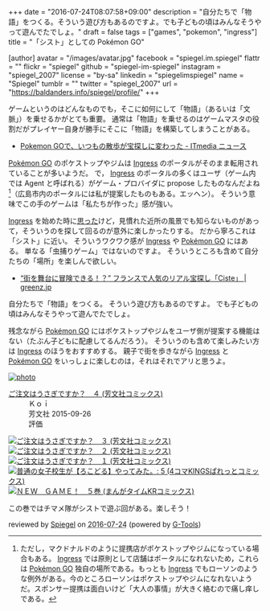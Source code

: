 +++
date = "2016-07-24T08:07:58+09:00"
description = "自分たちで「物語」をつくる。そういう遊び方もあるのですよ。でも子どもの頃はみんなそうやって遊んでたでしょ。"
draft = false
tags = ["games", "pokemon", "ingress"]
title = "「シスト」としての Pokémon GO"

[author]
  avatar = "/images/avatar.jpg"
  facebook = "spiegel.im.spiegel"
  flattr = ""
  flickr = "spiegel"
  github = "spiegel-im-spiegel"
  instagram = "spiegel_2007"
  license = "by-sa"
  linkedin = "spiegelimspiegel"
  name = "Spiegel"
  tumblr = ""
  twitter = "spiegel_2007"
  url = "https://baldanders.info/spiegel/profile/"
+++

ゲームというのはどんなものでも，そこに如何にして「物語」（あるいは「文脈」）を乗せるかがとても重要。
通常は「物語」を乗せるのはゲームマスタの役割だがプレイヤー自身が勝手にそこに「物語」を構築してしまうことがある。

- [Pokemon GOで、いつもの散歩が宝探しに変わった - ITmedia ニュース](http://www.itmedia.co.jp/news/articles/1607/23/news040.html)

[Pokémon GO] のポケストップやジムは [Ingress] のポータルがそのまま転用されていることが多いようだ。
で， [Ingress] のポータルの多くはユーザ（ゲーム内では Agent と呼ばれる）がゲーム・プロバイダに propose したものなんだよね[^a]（広島市内のポータルには私が提案したものもある。エッヘン）。
そういう意味でこの手のゲームは「私たちが作った」感が強い。

[^a]: ただし，マクドナルドのように提携店がポケストップやジムになっている場合もある。 [Ingress] では原則として店舗はポータルになれないため，これらは [Pokémon GO] 独自の場所である。もっとも [Ingress] でもローソンのような例外がある。今のところローソンはポケストップやジムになれないようだ。スポンサー提携は面白いけど「大人の事情」が大きく絡むので痛し痒しである。

[Ingress] を始めた時に[思った](https://baldanders.info/spiegel/log2/000757.shtml "遅れてきた Agent — Baldanders.info")けど，見慣れた近所の風景でも知らないものがあって，そういうのを探して回るのが意外に楽しかったりする。
だから寧ろこれは「シスト」に近い。
そういうワクワク感が [Ingress] や [Pokémon GO] にはある。
単なる「虫捕りゲーム」ではないのですよ。
そういうところも含めて自分たちの「場所」を楽しんで欲しい。

- [“街を舞台に冒険できる！？” フランスで人気のリアル宝探し「Ciste」 | greenz.jp](http://greenz.jp/2010/12/27/ciste_treasure/)

自分たちで「物語」をつくる。
そういう遊び方もあるのですよ。
でも子どもの頃はみんなそうやって遊んでたでしょ。

残念ながら [Pokémon GO] にはポケストップやジムをユーザ側が提案する機能はない（たぶん子どもに配慮してるんだろう）。
そういうのも含めて楽しみたい方は [Ingress] のほうをおすすめする。
親子で街を歩きながら [Ingress] と [Pokémon GO] をいっしょに楽しむのは，それはそれでアリと思うよ。

[Pokémon GO]: http://www.pokemongo.jp/ "『Pokémon GO』公式サイト"
[Ingress]: https://www.ingress.com/

<div class="hreview" ><a class="item url" href="http://www.amazon.co.jp/exec/obidos/ASIN/B015GVZA3E/baldandersinf-22/"><img src="http://ecx.images-amazon.com/images/I/51Z2iWruqoL._SL160_.jpg" alt="photo" class="photo"  /></a><dl ><dt class="fn"><a class="item url" href="http://www.amazon.co.jp/exec/obidos/ASIN/B015GVZA3E/baldandersinf-22/">ご注文はうさぎですか？　４ (芳文社コミックス)</a></dt><dd>Ｋｏｉ </dd><dd>芳文社 2015-09-26</dd><dd>評価<abbr class="rating" title="4"><img src="http://g-images.amazon.com/images/G/01/detail/stars-4-0.gif" alt="" /></abbr> </dd></dl><p class="similar"><a href="http://www.amazon.co.jp/exec/obidos/ASIN/B00MIDW7J4/baldandersinf-22/" target="_top"><img src="http://images.amazon.com/images/P/B00MIDW7J4.09._SCTHUMBZZZ_.jpg"  alt="ご注文はうさぎですか？　３ (芳文社コミックス)"  /></a> <a href="http://www.amazon.co.jp/exec/obidos/ASIN/B00IZ7R7B0/baldandersinf-22/" target="_top"><img src="http://images.amazon.com/images/P/B00IZ7R7B0.09._SCTHUMBZZZ_.jpg"  alt="ご注文はうさぎですか？　２ (芳文社コミックス)"  /></a> <a href="http://www.amazon.co.jp/exec/obidos/ASIN/B00IZ7R7LK/baldandersinf-22/" target="_top"><img src="http://images.amazon.com/images/P/B00IZ7R7LK.09._SCTHUMBZZZ_.jpg"  alt="ご注文はうさぎですか？　１ (芳文社コミックス)"  /></a> <a href="http://www.amazon.co.jp/exec/obidos/ASIN/B01IOL6L36/baldandersinf-22/" target="_top"><img src="http://images.amazon.com/images/P/B01IOL6L36.09._SCTHUMBZZZ_.jpg"  alt="普通の女子校生が【ろこどる】やってみた。: 5 (4コマKINGSぱれっとコミックス)"  /></a> <a href="http://www.amazon.co.jp/exec/obidos/ASIN/B01IT5TZIA/baldandersinf-22/" target="_top"><img src="http://images.amazon.com/images/P/B01IT5TZIA.09._SCTHUMBZZZ_.jpg"  alt="ＮＥＷ　ＧＡＭＥ！　５巻 (まんがタイムKRコミックス)"  /></a> </p>
<p class="description">この巻ではチマメ隊がシストで遊ぶ回がある。楽しそう！</p>
<p class="gtools" >reviewed by <a href='#maker' class='reviewer'>Spiegel</a> on <abbr class="dtreviewed" title="2016-07-23">2016-07-24</abbr> (powered by <a href="http://www.goodpic.com/mt/aws/index.html" >G-Tools</a>)</p>
</div>
